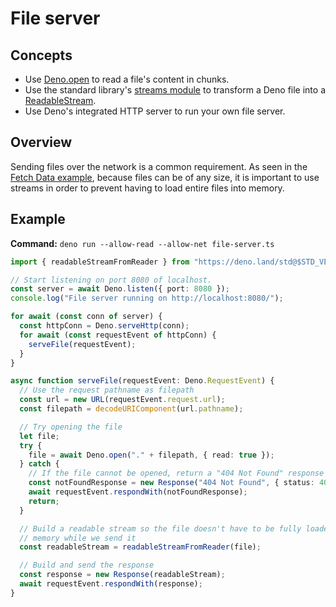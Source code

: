 # File server

## Concepts

- Use [Deno.open](https://doc.deno.land/builtin/stable#Deno.open) to read a
  file's content in chunks.
- Use the standard library's [streams module](https://deno.land/std@$STD_VERSION/streams/)
  to transform a Deno file into a [ReadableStream](https://developer.mozilla.org/en-US/docs/Web/API/ReadableStream).
- Use Deno's integrated HTTP server to run your own file server.

## Overview

Sending files over the network is a common requirement. As seen in the
[Fetch Data example](./fetch_data), because files can be of any size, it is
important to use streams in order to prevent having to load entire files into
memory.

## Example

**Command:** `deno run --allow-read --allow-net file-server.ts`

```ts
import { readableStreamFromReader } from "https://deno.land/std@$STD_VERSION/streams/mod.ts";

// Start listening on port 8080 of localhost.
const server = await Deno.listen({ port: 8080 });
console.log("File server running on http://localhost:8080/");

for await (const conn of server) {
  const httpConn = Deno.serveHttp(conn);
  for await (const requestEvent of httpConn) {
    serveFile(requestEvent);
  }
}

async function serveFile(requestEvent: Deno.RequestEvent) {
  // Use the request pathname as filepath
  const url = new URL(requestEvent.request.url);
  const filepath = decodeURIComponent(url.pathname);

  // Try opening the file
  let file;
  try {
    file = await Deno.open("." + filepath, { read: true });
  } catch {
    // If the file cannot be opened, return a "404 Not Found" response
    const notFoundResponse = new Response("404 Not Found", { status: 404 });
    await requestEvent.respondWith(notFoundResponse);
    return;
  }

  // Build a readable stream so the file doesn't have to be fully loaded into
  // memory while we send it
  const readableStream = readableStreamFromReader(file);

  // Build and send the response
  const response = new Response(readableStream);
  await requestEvent.respondWith(response);
}
```